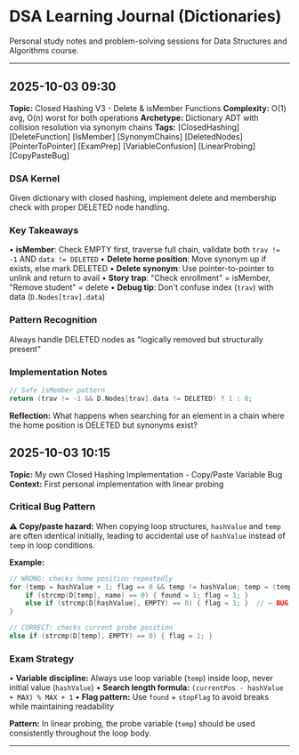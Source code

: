 # DSA Learning Journal (Dictionaries)

Personal study notes and problem-solving sessions for Data Structures and Algorithms course.

---

## 2025-10-03 09:30

**Topic:** Closed Hashing V3 - Delete & isMember Functions
**Complexity:** O(1) avg, O(n) worst for both operations
**Archetype:** Dictionary ADT with collision resolution via synonym chains
**Tags:** [ClosedHashing] [DeleteFunction] [IsMember] [SynonymChains] [DeletedNodes] [PointerToPointer] [ExamPrep] [VariableConfusion] [LinearProbing] [CopyPasteBug]

### DSA Kernel

Given dictionary with closed hashing, implement delete and membership check with proper DELETED node handling.

### Key Takeaways

• **isMember**: Check EMPTY first, traverse full chain, validate both `trav != -1` AND `data != DELETED`
• **Delete home position**: Move synonym up if exists, else mark DELETED
• **Delete synonym**: Use pointer-to-pointer to unlink and return to avail
• **Story trap**: "Check enrollment" = isMember, "Remove student" = delete
• **Debug tip**: Don't confuse index (`trav`) with data (`D.Nodes[trav].data`)

### Pattern Recognition

Always handle DELETED nodes as "logically removed but structurally present"

### Implementation Notes

```c
// Safe isMember pattern
return (trav != -1 && D.Nodes[trav].data != DELETED) ? 1 : 0;
```

**Reflection:** What happens when searching for an element in a chain where the home position is DELETED but synonyms exist?

## 2025-10-03 10:15

**Topic:** My own Closed Hashing Implementation - Copy/Paste Variable Bug
**Context:** First personal implementation with linear probing

### Critical Bug Pattern

**⚠️ Copy/paste hazard:** When copying loop structures, `hashValue` and `temp` are often identical initially, leading to accidental use of `hashValue` instead of `temp` in loop conditions.

**Example:**

```c
// WRONG: checks home position repeatedly
for (temp = hashValue + 1; flag == 0 && temp != hashValue; temp = (temp + 1) % MAX){
    if (strcmp(D[temp], name) == 0) { found = 1; flag = 1; }
    else if (strcmp(D[hashValue], EMPTY) == 0) { flag = 1; }  // ← BUG HERE
}

// CORRECT: checks current probe position
else if (strcmp(D[temp], EMPTY) == 0) { flag = 1; }
```

### Exam Strategy

• **Variable discipline:** Always use loop variable (`temp`) inside loop, never initial value (`hashValue`)
• **Search length formula:** `(currentPos - hashValue + MAX) % MAX + 1`
• **Flag pattern:** Use `found` + `stopFlag` to avoid breaks while maintaining readability

**Pattern:** In linear probing, the probe variable (`temp`) should be used consistently throughout the loop body.

---
